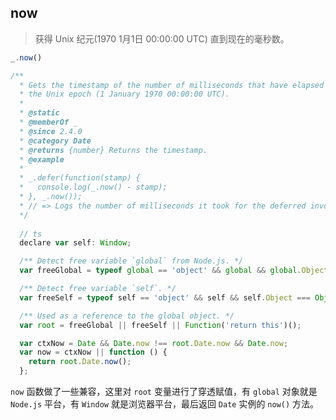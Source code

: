 ## now

> 获得 Unix 纪元(1970 1月1日 00:00:00 UTC) 直到现在的毫秒数。

```js
_.now()
```

```js
/**
  * Gets the timestamp of the number of milliseconds that have elapsed since
  * the Unix epoch (1 January 1970 00:00:00 UTC).
  *
  * @static
  * @memberOf _
  * @since 2.4.0
  * @category Date
  * @returns {number} Returns the timestamp.
  * @example
  *
  * _.defer(function(stamp) {
  *   console.log(_.now() - stamp);
  * }, _.now());
  * // => Logs the number of milliseconds it took for the deferred invocation.
  */
   
  // ts
  declare var self: Window;

  /** Detect free variable `global` from Node.js. */
  var freeGlobal = typeof global == 'object' && global && global.Object === Object && global;

  /** Detect free variable `self`. */
  var freeSelf = typeof self == 'object' && self && self.Object === Object && self;

  /** Used as a reference to the global object. */
  var root = freeGlobal || freeSelf || Function('return this')();

  var ctxNow = Date && Date.now !== root.Date.now && Date.now;
  var now = ctxNow || function () {
    return root.Date.now();
  };
```

`now` 函数做了一些兼容，这里对 `root` 变量进行了穿透赋值，有 `global` 对象就是 `Node.js` 平台，有 `Window` 就是浏览器平台，最后返回 `Date` 实例的 `now()` 方法。


